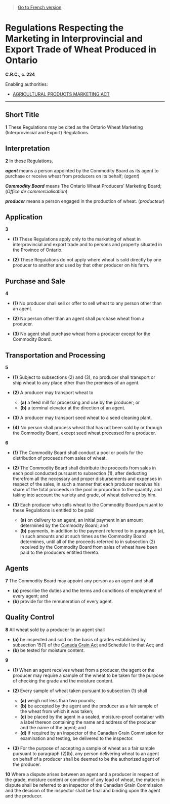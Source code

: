 > [Go to French version](/fr/Règlements/Codification%20des%20règlements%20du%20Canada/201-300/C.R.C.,%20ch.%20224.md)

# Regulations Respecting the Marketing in Interprovincial and Export Trade of Wheat Produced in Ontario

**C.R.C., c. 224**

Enabling authorities: 
- [AGRICULTURAL PRODUCTS MARKETING ACT](/en/Acts/Revised%20Statutes%20of%20Canada/A/A-6.md)

----------



## Short Title


**1** These Regulations may be cited as the Ontario Wheat Marketing (Interprovincial and Export) Regulations.




## Interpretation


**2** In these Regulations,

***agent*** means a person appointed by the Commodity Board as its agent to purchase or receive wheat from producers on its behalf; (*agent*)

***Commodity Board*** means The Ontario Wheat Producers’ Marketing Board; (*Office de commercialisation*)

***producer*** means a person engaged in the production of wheat. (*producteur*)




## Application


**3** 

- **(1)** These Regulations apply only to the marketing of wheat in interprovincial and export trade and to persons and property situated in the Province of Ontario.

- **(2)** These Regulations do not apply where wheat is sold directly by one producer to another and used by that other producer on his farm.




## Purchase and Sale


**4** 

- **(1)** No producer shall sell or offer to sell wheat to any person other than an agent.

- **(2)** No person other than an agent shall purchase wheat from a producer.

- **(3)** No agent shall purchase wheat from a producer except for the Commodity Board.




## Transportation and Processing


**5** 

- **(1)** Subject to subsections (2) and (3), no producer shall transport or ship wheat to any place other than the premises of an agent.

- **(2)** A producer may transport wheat to
	- **(a)** a feed mill for processing and use by the producer; or
	- **(b)** a terminal elevator at the direction of an agent.

- **(3)** A producer may transport seed wheat to a seed cleaning plant.

- **(4)** No person shall process wheat that has not been sold by or through the Commodity Board, except seed wheat processed for a producer.



**6** 

- **(1)** The Commodity Board shall conduct a pool or pools for the distribution of proceeds from sales of wheat.

- **(2)** The Commodity Board shall distribute the proceeds from sales in each pool conducted pursuant to subsection (1), after deducting therefrom all the necessary and proper disbursements and expenses in respect of the sales, in such a manner that each producer receives his share of the total proceeds in the pool in proportion to the quantity, and taking into account the variety and grade, of wheat delivered by him.

- **(3)** Each producer who sells wheat to the Commodity Board pursuant to these Regulations is entitled to be paid
	- **(a)** on delivery to an agent, an initial payment in an amount determined by the Commodity Board; and
	- **(b)** payments, in addition to the payment referred to in paragraph (a), in such amounts and at such times as the Commodity Board determines, until all of the proceeds referred to in subsection (2) received by the Commodity Board from sales of wheat have been paid to the producers entitled thereto.




## Agents


**7** The Commodity Board may appoint any person as an agent and shall
- **(a)** prescribe the duties and the terms and conditions of employment of every agent; and
- **(b)** provide for the remuneration of every agent.




## Quality Control


**8** All wheat sold by a producer to an agent shall
- **(a)** be inspected and sold on the basis of grades established by subsection 15(1) of the [Canada Grain Act](/en/Acts/Revised%20Statutes%20of%20Canada/G/G-10.md) and Schedule I to that Act; and
- **(b)** be tested for moisture content.



**9** 

- **(1)** When an agent receives wheat from a producer, the agent or the producer may require a sample of the wheat to be taken for the purpose of checking the grade and the moisture content.

- **(2)** Every sample of wheat taken pursuant to subsection (1) shall
	- **(a)** weigh not less than two pounds;
	- **(b)** be accepted by the agent and the producer as a fair sample of the wheat from which it was taken;
	- **(c)** be placed by the agent in a sealed, moisture-proof container with a label thereon containing the name and address of the producer and the name of the agent; and
	- **(d)** if required by an inspector of the Canadian Grain Commission for examination and testing, be delivered to the inspector.

- **(3)** For the purpose of accepting a sample of wheat as a fair sample pursuant to paragraph (2)(b), any person delivering wheat to an agent on behalf of a producer shall be deemed to be the authorized agent of the producer.



**10** Where a dispute arises between an agent and a producer in respect of the grade, moisture content or condition of any load of wheat, the matters in dispute shall be referred to an inspector of the Canadian Grain Commission and the decision of the inspector shall be final and binding upon the agent and the producer.


